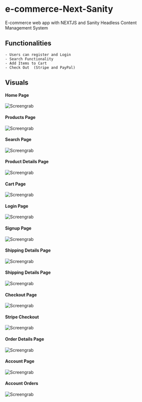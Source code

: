 # e-commerce-Next-Sanity
E-commerce web app with NEXTJS and Sanity Headless Content Management System


## Functionalities 

  ```
  - Users can register and Login
  - Search Functionality
  - Add Items to Cart
  - Check Out  (Stripe and PayPal) 
  ```
## Visuals
#### Home Page
![Screengrab](/screens/Home.png) 

#### Products Page
![Screengrab](/screens/products.png) 

#### Search Page
![Screengrab](/screens/search.png) 

#### Product Details Page
![Screengrab](/productdetails.png) 

#### Cart Page
![Screengrab](/cart.png) 

#### Login Page
![Screengrab](/screens/login.png) 

#### Signup Page
![Screengrab](/screens/signup.png) 

#### Shipping Details Page
![Screengrab](/screens/shipdetails.png) 

#### Shipping Details Page
![Screengrab](/screens/shipdetails.png) 

#### Checkout Page
![Screengrab](/screens/checkout.png) 

#### Stripe Checkout 
![Screengrab](/screens/stripe.png) 

#### Order Details Page
![Screengrab](/screens/orderdetails.png) 

#### Account Page
![Screengrab](/screens/account.png) 

#### Account Orders
![Screengrab](/screens/account-orders.png) 

